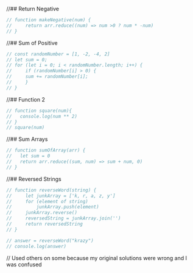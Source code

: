 //## Return Negative

```js
// function makeNegative(num) {
//     return arr.reduce((num) => num >0 ? num * -num)
// }
```

//## Sum of Positive

```js
// const randomNumber = [1, -2, -4, 2]
// let sum = 0;
// for (let i = 0; i < randomNumber.length; i++) {
//     if (randomNumber[i] > 0) {
//     sum += randomNumber[i];
//     }
// }
```

//## Function 2

```js
// function square(num){
//   console.log(num ** 2)
// }
// square(num)
```

//## Sum Arrays

```js
// function sumOfArray(arr) {
//   let sum = 0
//   return arr.reduce((sum, num) => sum + num, 0)
// }
```

//## Reversed Strings

```js
// function reverseWord(string) {
//     let junkArray = ['k, r, a, z, y'] 
//     for (element of string)
//         junkArray.push(element) 
//     junkArray.reverse() 
//     reversedString = junkArray.join('') 
//     return reversedString
// }

// answer = reverseWord("krazy")
// console.log(answer)
```
// Used others on some because my original solutions were wrong and I was confused